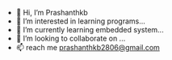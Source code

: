 - 👋 Hi, I’m Prashanthkb
- 👀 I’m interested in learning programs...
- 🌱 I’m currently learning embedded system...
- 💞️ I’m looking to collaborate on ...
- 📫 reach me prashanthkb2806@gmail.com

<!---
Prashanthkb28/Prashanthkb28 is a ✨ special ✨ repository because its `README.md` (this file) appears on your GitHub profile.
You can click the Preview link to take a look at your changes.
--->
